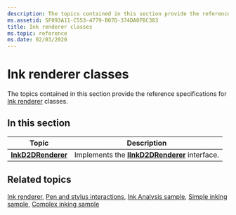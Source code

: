 ```yaml
---
description: The topics contained in this section provide the reference specifications for Ink renderer classes.
ms.assetid: 5F093A11-C553-4779-B07D-374DA0FBC383
title: Ink renderer classes
ms.topic: reference
ms.date: 02/03/2020
---
```


# Ink renderer classes

The topics contained in this section provide the reference specifications for [Ink renderer](ink-renderer.md) classes.

## In this section

| Topic                                               | Description                                                                     |
|-----------------------------------------------------|---------------------------------------------------------------------------------|
| [**InkD2DRenderer**](inkd2drenderer.md)<br/> | Implements the [**IInkD2DRenderer**](/windows/desktop/api/inkrenderer/nn-inkrenderer-iinkd2drenderer) interface.<br/> |

## Related topics

[Ink renderer](ink-renderer.md), [Pen and stylus interactions](/windows/uwp/design/input/pen-and-stylus-interactions), [Ink Analysis sample](/samples/microsoft/windows-universal-samples/inkanalysis/), [Simple inking sample](/samples/microsoft/windows-universal-samples/simpleink/), [Complex inking sample](/samples/microsoft/windows-universal-samples/complexink/)
